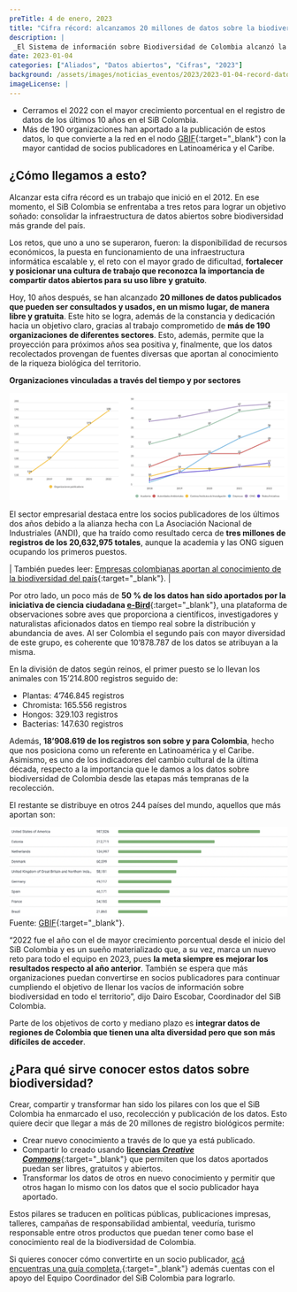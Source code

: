 ```yaml
---
preTitle: 4 de enero, 2023
title: "Cifra récord: alcanzamos 20 millones de datos sobre la biodiversidad de Colombia"
description: |
 _El Sistema de información sobre Biodiversidad de Colombia alcanzó la cifra récord de 20 millones de datos sobre la riqueza biológica del país, pueden ser consultados y usados de manera libre y gratuita._
date: 2023-01-04
categories: ["Aliados", "Datos abiertos", "Cifras", "2023"]
background: /assets/images/noticias_eventos/2023/2023-01-04-record-datos-biodiversidad-colombia.jpg
imageLicense: |
---
```



* Cerramos el 2022 con el mayor crecimiento porcentual en el registro de datos de los últimos 10 años en el SiB Colombia. 
* Más de 190 organizaciones han aportado a la publicación de estos datos, lo que convierte a la red en el nodo [GBIF](https://www.gbif.org/){:target="_blank"} con la mayor cantidad de socios publicadores en Latinoamérica y el Caribe.

## ¿Cómo llegamos a esto?

Alcanzar esta cifra récord es un trabajo que inició en el 2012. En ese momento, el SiB Colombia se enfrentaba a tres retos para lograr un objetivo soñado: consolidar la infraestructura de datos abiertos sobre biodiversidad más grande del país.

Los retos, que uno a uno se superaron, fueron: la disponibilidad de recursos económicos, la puesta en funcionamiento de una infraestructura informática escalable y, el reto con el mayor grado de dificultad, **fortalecer y posicionar una cultura de trabajo que reconozca la importancia de compartir datos abiertos para su uso libre y gratuito**.

Hoy, 10 años después, se han alcanzado **20 millones de datos publicados que pueden ser consultados y usados, en un mismo lugar, de manera libre y gratuita**. Este hito se logra, además de la constancia y dedicación hacia un objetivo claro, gracias al trabajo comprometido de **más de 190 organizaciones de diferentes sectores**. Esto, además, permite  que la proyección para próximos años sea positiva y, finalmente, que los datos recolectados provengan de fuentes diversas que aportan al conocimiento de la riqueza biológica del territorio.

**Organizaciones vinculadas a través del tiempo y por sectores**

![Organizaciones publicadoras de datos sobre biodiversidad vinculadas a través del tiempo y por sectores](/assets/images/noticias_eventos/2023/2023-01-04-org-publicadoras.png)

El sector empresarial destaca entre los socios publicadores de los últimos dos años debido a la alianza hecha con La Asociación Nacional de Industriales (ANDI), que ha traído como resultado cerca de **tres millones de registros de los 20,632,975 totales**, aunque la academia y las ONG siguen ocupando los primeros puestos.

| También puedes leer: [Empresas colombianas aportan al conocimiento de la biodiversidad del país](https://biodiversidad.co/post/2022/empresas-colombianas-aportan-conocimiento-biodiversidad/){:target="_blank"}. |

Por otro lado, un poco más de **50 % de los datos han sido aportados por la iniciativa de ciencia ciudadana [e-Bird](https://ebird.org/)**{:target="_blank"}, una plataforma de observaciones sobre aves que proporciona a científicos, investigadores y naturalistas aficionados datos en tiempo real sobre la distribución y abundancia de aves. Al ser Colombia el segundo país con mayor diversidad de este grupo, es coherente que 10’878.787 de los datos se atribuyan a la misma. 

En la división de datos según reinos, el primer puesto se lo llevan los animales con 15’214.800 registros seguido de: 

* Plantas: 4’746.845 registros
* Chromista: 165.556 registros
* Hongos: 329.103 registros
* Bacterias: 147.630 registros

Además, **18’908.619 de los registros son sobre y para Colombia**, hecho que nos  posiciona como un referente en Latinoamérica y el Caribe. Asimismo, es uno de los indicadores del cambio cultural de la última década, respecto a la importancia que le damos a los datos sobre biodiversidad de Colombia desde las etapas más tempranas de la recolección. 

El restante se distribuye en otros 244 países del mundo, aquellos que más aportan son: 

![Aporte de datos sobre biodiversidad de Colombia a otros países](/assets/images/noticias_eventos/2023/2023-01-04-aporte-colombia-otros-paises.png)
Fuente: [GBIF](https://www.gbif.org/country/CO/about){:target="_blank"}.

“2022 fue el año con el de mayor crecimiento porcentual desde el inicio del SiB Colombia y es un sueño materializado que, a su vez, marca un nuevo reto para todo el equipo en 2023, pues **la meta siempre es mejorar los resultados respecto al año anterior**. También se espera que más organizaciones puedan convertirse en socios publicadores para continuar cumpliendo el objetivo de llenar los vacíos de información sobre biodiversidad en todo el territorio”, dijo Dairo Escobar, Coordinador del SiB Colombia.

Parte de los objetivos de corto y mediano plazo es **integrar datos de regiones de Colombia que tienen una alta diversidad pero que son más difíciles de acceder**.

## ¿Para qué sirve conocer estos datos sobre biodiversidad?

Crear, compartir y transformar han sido los pilares con los que el SiB Colombia ha enmarcado el uso, recolección y publicación de los datos. Esto quiere decir que llegar a más de 20 millones de registro biológicos permite: 

* Crear nuevo conocimiento a través de lo que ya está publicado. 
* Compartir lo creado usando [**licencias _Creative Commons_**](https://biodiversidad.co/recursos/acceso-abierto/){:target="_blank"} que permiten que los datos aportados puedan ser libres, gratuitos y abiertos. 
* Transformar los datos de otros en nuevo conocimiento y permitir que otros hagan lo mismo con los datos que el socio publicador haya aportado.

Estos pilares se traducen en políticas públicas, publicaciones impresas, talleres, campañas de responsabilidad ambiental, veeduría, turismo responsable entre otros productos que puedan tener como base el conocimiento real de la biodiversidad de Colombia. 

Si quieres conocer cómo convertirte en un socio publicador, [acá encuentras una guía completa](https://biodiversidad.co/compartir/guia-para-publicar/),{:target="_blank"} además cuentas con el apoyo del Equipo Coordinador del SiB Colombia para lograrlo. 

